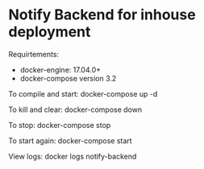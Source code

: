 # Notify Backend for inhouse deployment


Requirtements: 
  * docker-engine: 17.04.0+
  * docker-compose version 3.2

To compile and start:
  docker-compose up -d
  
To kill and clear:
  docker-compose down
  
To stop:
  docker-compose stop
  
To start again:
  docker-compose start
  
View logs:
  docker logs notify-backend
  

